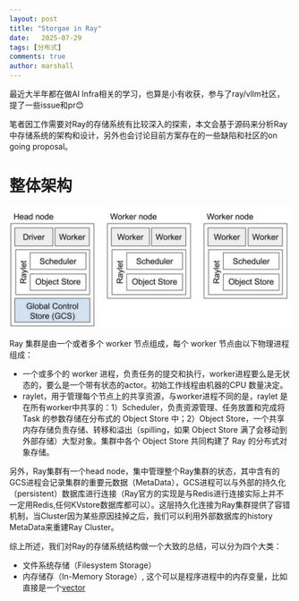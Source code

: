 ```yaml
---
layout: post
title: "Storgae in Ray"
date:   2025-07-29
tags: [分布式]
comments: true
author: marshall
---
```


最近大半年都在做AI Infra相关的学习，也算是小有收获，参与了ray/vllm社区，提了一些issue和pr😊

笔者因工作需要对Ray的存储系统有比较深入的探索，本文会基于源码来分析Ray中存储系统的架构和设计，另外也会讨论目前方案存在的一些缺陷和社区的on going proposal。

<!-- more -->
<!-- meta name="description" -->

# 整体架构

![alt text](../images/ray_arch.png)

Ray 集群是由一个或者多个 worker 节点组成，每个 worker 节点由以下物理进程组成：

- 一个或多个的 worker 进程，负责任务的提交和执行，worker进程要么是无状态的，要么是一个带有状态的actor。初始工作线程由机器的CPU 数量决定。
- raylet，用于管理每个节点上的共享资源，与worker进程不同的是，raylet 是在所有worker中共享的：1）Scheduler，负责资源管理、任务放置和完成将 Task 的参数存储在分布式的 Object Store 中；2）Object Store，一个共享内存存储负责存储、转移和溢出（spilling，如果 Object Store 满了会移动到外部存储）大型对象。集群中各个 Object Store 共同构建了 Ray 的分布式对象存储。

另外，Ray集群有一个head node，集中管理整个Ray集群的状态，其中含有的GCS进程会记录集群的重要元数据（MetaData），GCS进程可以与外部的持久化（persistent）数据库进行连接（Ray官方的实现是与Redis进行连接实际上并不一定用Redis,任何KVstore数据库都可以）。这层持久化连接为Ray集群提供了容错机制，当Cluster因为某些原因挂掉之后，我们可以利用外部数据库的history MetaData来重建Ray Cluster。

综上所述，我们对Ray的存储系统结构做一个大致的总结，可以分为四个大类：
- 文件系统存储（Filesystem Storage）
- 内存储存（In-Memory Storage）, 这个可以是程序进程中的内存变量，比如直接是一个[vector](https://github.com/ray-project/ray/blob/master/src/ray/gcs/gcs_server/gcs_task_manager.h#L198)
